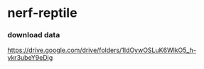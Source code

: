 # nerf-reptile
### download data
https://drive.google.com/drive/folders/1IdOywOSLuK6WlkO5_h-ykr3ubeY9eDig